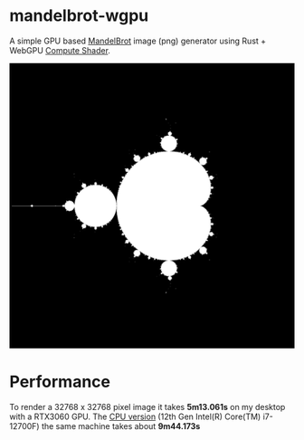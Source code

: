 # mandelbrot-wgpu

A simple GPU based [MandelBrot](https://en.wikipedia.org/wiki/Mandelbrot_set) image (png) generator using Rust + WebGPU [Compute Shader](https://webgpufundamentals.org/webgpu/lessons/webgpu-compute-shaders.html).

![Sample](samples/mandelbrot.png)

# Performance

To render a 32768 x 32768 pixel image it takes **5m13.061s** on my desktop with a RTX3060 GPU. The [CPU version](https://github.com/vishpat/Practice/blob/master/rust/mandelbrot/src/main.rs) (12th Gen Intel(R) Core(TM) i7-12700F) the same machine takes about **9m44.173s**
